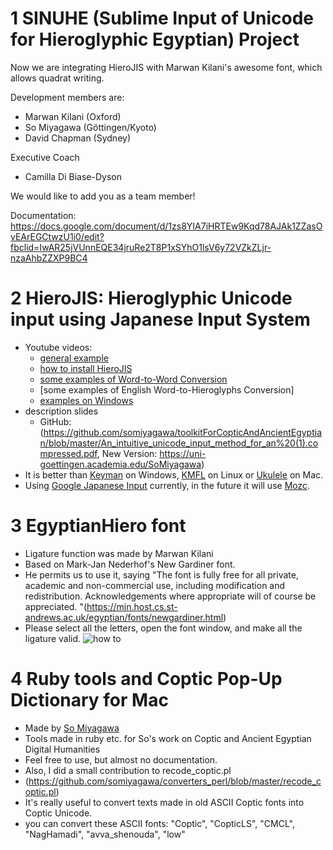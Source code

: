 # 1 SINUHE (Sublime Input of Unicode for Hieroglyphic Egyptian) Project

Now we are integrating HieroJIS with Marwan Kilani's awesome font, which allows quadrat writing.

Development members are:
 * Marwan Kilani (Oxford)
 * So Miyagawa (Göttingen/Kyoto)
 * David Chapman (Sydney)

Executive Coach
 * Camilla Di Biase-Dyson

We would like to add you as a team member!

Documentation: https://docs.google.com/document/d/1zs8YIA7iHRTEw9Kqd78AJAk1ZZasOvEArEGCtwzU1i0/edit?fbclid=IwAR25jVUnnEQE34jruRe2T8P1xSYhO1lsV6y72VZkZLjr-nzaAhbZZXP9BC4
 
# 2 HieroJIS: Hieroglyphic Unicode input using Japanese Input System

* Youtube videos: 
  * [general example](https://www.youtube.com/watch?v=qo5-_Y6cQY0) 
  * [how to install HieroJIS](https://www.youtube.com/watch?v=EAg2l6Wx7oA)
  * [some examples of Word-to-Word Conversion](https://www.youtube.com/watch?v=lFavuFI8HMU)
  * [some examples of English Word-to-Hieroglyphs Conversion]
  * [examples on Windows](https://www.youtube.com/watch?v=FOCwfL2f-TY)
* description slides
    * GitHub: (https://github.com/somiyagawa/toolkitForCopticAndAncientEgyptian/blob/master/An_intuitive_unicode_input_method_for_an%20(1).compressed.pdf, New Version: https://uni-goettingen.academia.edu/SoMiyagawa)
* It is better than [Keyman](http://keyman.com/) on Windows, [KMFL](http://linux.lsdev.sil.org/wiki/index.php/Installing_KMFL_on_Ubuntu) on Linux or [Ukulele](http://scripts.sil.org/cms/scripts/page.php?site_id=nrsi&id=ukelele) on Mac.
* Using [Google Japanese Input](https://tools.google.com/dlpage/japaneseinput/eula.html?platform=win) currently, in the future it will use [Mozc](https://github.com/somiyagawa/mozc).

# 3 EgyptianHiero font

* Ligature function was made by Marwan Kilani
* Based on Mark-Jan Nederhof's New Gardiner font. 
* He permits us to use it, saying "The font is fully free for all private, academic and non-commercial use, including modification and redistribution. Acknowledgements where appropriate will of course be appreciated. "(https://mjn.host.cs.st-andrews.ac.uk/egyptian/fonts/newgardiner.html)
* Please select all the letters, open the font window, and make all the ligature valid. 
 ![how to](photo.png "how to")

# 4 Ruby tools and Coptic Pop-Up Dictionary for Mac

* Made by [So Miyagawa](https://uni-goettingen.academia.edu/SoMiyagawa)
* Tools made in ruby etc. for So's work on Coptic and Ancient Egyptian Digital Humanities
* Feel free to use, but almost no documentation. 
* Also, I did a small contribution to recode_coptic.pl 
 * (https://github.com/somiyagawa/converters_perl/blob/master/recode_coptic.pl)
 * It's really useful to convert texts made in old ASCII Coptic fonts into Coptic Unicode.
 * you can convert these ASCII fonts: "Coptic", "CopticLS", "CMCL", "NagHamadi", "avva_shenouda", "low"
 
 
 




